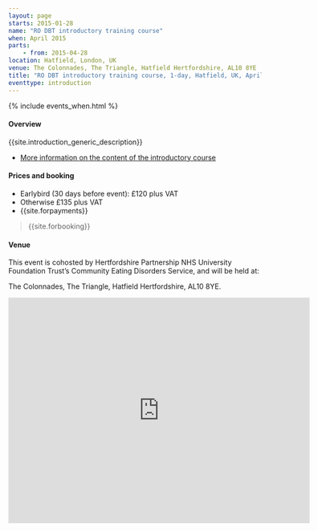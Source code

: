 ```yaml
---
layout: page
starts: 2015-01-28
name: "RO DBT introductory training course"
when: April 2015
parts:
    - from: 2015-04-28
location: Hatfield, London, UK
venue: The Colonnades, The Triangle, Hatfield Hertfordshire, AL10 8YE
title: "RO DBT introductory training course, 1-day, Hatfield, UK, April 2015"
eventtype: introduction
---
```



{% include events_when.html %}


#### Overview

{{site.introduction_generic_description}}

- [More information on the content of the introductory course](/training/introduction.html)


#### Prices and booking

- Earlybird (30 days before event): £120 plus VAT
- Otherwise £135 plus VAT
- {{site.forpayments}}

> {{site.forbooking}}


#### Venue

This event is cohosted by  Hertfordshire Partnership NHS University Foundation Trust’s Community Eating Disorders Service, and will be held at:

The Colonnades, The Triangle, Hatfield Hertfordshire, AL10 8YE.

<iframe src="https://www.google.com/maps/embed?pb=!1m18!1m12!1m3!1d2469.167537896382!2d-0.21709210000001225!3d51.76654430000001!2m3!1f0!2f0!3f0!3m2!1i1024!2i768!4f13.1!3m3!1m2!1s0x48763c9e372366f1%3A0x6b37488425801a05!2sThe+Colonnades%2C+Beaconsfield+Close%2C+Hatfield%2C+Hertfordshire+AL10+8YE!5e0!3m2!1sen!2suk!4v1410429988905" width="600" height="450" frameborder="0" style="border:0"></iframe>

